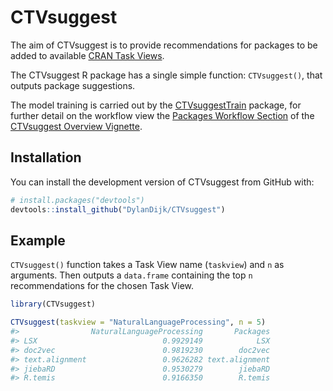 
<!-- README.md is generated from README.Rmd. Please edit that file -->

# CTVsuggest

<!-- badges: start -->
<!-- badges: end -->

The aim of CTVsuggest is to provide recommendations for packages to be
added to available [CRAN Task
Views](https://github.com/cran-task-views/ctv#available-task-views).

The CTVsuggest R package has a single simple function: `CTVsuggest()`,
that outputs package suggestions.

The model training is carried out by the
[CTVsuggestTrain](https://dylandijk.github.io/CTVsuggestTrain/) package,
for further detail on the workflow view the [Packages Workflow
Section](https://dylandijk.github.io/CTVsuggest/articles/CTVsuggest-Overview.html#the-package-workflow)
of the [CTVsuggest Overview
Vignette](https://dylandijk.github.io/CTVsuggest/articles/CTVsuggest-Overview.html).

## Installation

You can install the development version of CTVsuggest from GitHub with:

``` r
# install.packages("devtools")
devtools::install_github("DylanDijk/CTVsuggest")
```

## Example

`CTVsuggest()` function takes a Task View name (`taskview`) and `n` as
arguments. Then outputs a `data.frame` containing the top `n`
recommendations for the chosen Task View.

``` r
library(CTVsuggest)

CTVsuggest(taskview = "NaturalLanguageProcessing", n = 5)
#>                NaturalLanguageProcessing       Packages
#> LSX                            0.9929149            LSX
#> doc2vec                        0.9819230        doc2vec
#> text.alignment                 0.9626282 text.alignment
#> jiebaRD                        0.9530279        jiebaRD
#> R.temis                        0.9166350        R.temis
```
